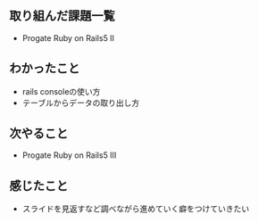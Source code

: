 ## 取り組んだ課題一覧
- Progate Ruby on Rails5 Ⅱ

## わかったこと
- rails consoleの使い方
- テーブルからデータの取り出し方

## 次やること
- Progate Ruby on Rails5 Ⅲ

## 感じたこと
- スライドを見返すなど調べながら進めていく癖をつけていきたい
  